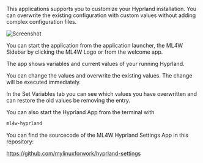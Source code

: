 This applications supports you to customize your Hyprland installation. You can overwrite the existing configuration with custom values without adding complex configuration files.

![Screenshot](/hypr-setting.png)

You can start the application from the application launcher, the ML4W Sidebar by clicking the ML4W Logo or from the welcome app.

The app shows variables and current values of your running Hyprland.

You can change the values and overwrite the existing values. The change will be executed immediately.

In the Set Variables tab you can see which values you have overwritten and can restore the old values be removing the entry.

You can also start the Hyprland App from the terminal with 

```sh
ml4w-hyprland
```

You can find the sourcecode of the ML4W Hyprland Settings App in this repository:

https://github.com/mylinuxforwork/hyprland-settings

